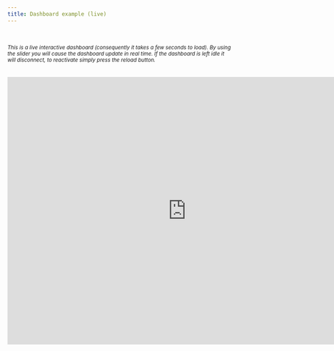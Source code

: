 ```yaml
---
title: Dashboard example (live)
---
```


<br/>

<sup>*This is a live interactive dashboard (consequently it takes a few seconds to load). By using the slider you will cause the dashboard update in real time. If the dashboard is left idle it will disconnect, to reactivate simply press the reload button.*<sup>

<br/>

<iframe src="https://reproducible.shinyapps.io/dashboard_example/" width="800" height="600" style="border:none;"></iframe>





